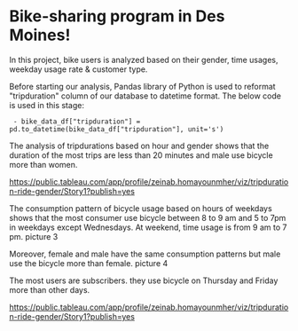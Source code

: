 # Bike-sharing program in Des Moines!

In this project, bike users is analyzed based on their gender, time usages, weekday usage rate & customer type.

Before starting our analysis, Pandas library of Python is used to reformat "tripduration" column of our database to datetime format. The below code is used in this stage:

	 - bike_data_df["tripduration"] = pd.to_datetime(bike_data_df["tripduration"], unit='s') 
The analysis of tripdurations based on hour and gender shows that the duration of the most trips are less than 20 minutes and male use bicycle more than women.


https://public.tableau.com/app/profile/zeinab.homayounmher/viz/tripduration-ride-gender/Story1?publish=yes

The consumption pattern of bicycle usage based on hours of weekdays shows that the most consumer use bicycle between 8 to 9 am and 5 to 7pm in weekdays except Wednesdays. At weekend, time usage is from 9 am to 7 pm.
picture 3

Moreover, female and male have the same consumption patterns but male use the bicycle more than female.
picture 4

The most users are subscribers. they use bicycle on Thursday and Friday more than other days.

https://public.tableau.com/app/profile/zeinab.homayounmher/viz/tripduration-ride-gender/Story1?publish=yes
  

